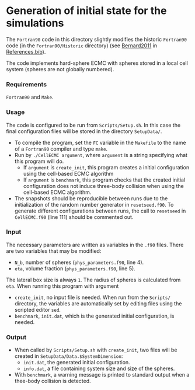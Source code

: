 # Generation of initial state for the simulations

The `Fortran90` code in this directory slightly modifies the historic `Fortran90` code (in the `Fortran90/Historic` directory) (see [Bernard2011](https://doi.org/10.1103/PhysRevLett.107.155704) in [References.bib](References.bib)).

The code implements hard-sphere ECMC with spheres stored in a local cell system (spheres are not globally numbered).

### Requirements
`Fortran90` and `Make`.

### Usage
The code is configured to be run from `Scripts/Setup.sh`. In this case the final configuration files will be stored in the directory `SetupData/`.

* To compile the program, set the `FC` variable in the `Makefile` to the name of a `Fortran90` compiler and type `make`.
* Run by `./CellECMC argument`, where `argument` is a string specifying what this program will do.
    * If `argument` is `create_init`, this program creates a initial configuration using the cell-based ECMC algorithm
    * If `argument` is `benchmark`, this program checks that the created initial configuration does not induce three-body collision when using the cell-based ECMC algorithm.
* The snapshots should be reproducible between runs due to the initialization of the random number generator
in `resetseed.f90`. To generate different configurations between runs, the call to `resetseed` in `CellECMC.f90` (line 111) should be commented out.

### Input
The necessary parameters are written as variables in the `.f90` files. There are two variables that may be modified:

* `N_b`, number of spheres (`phys_parameters.f90`, line 4).
* `eta`, volume fraction (`phys_parameters.f90`, line 5).

The lateral box size is always `1`. The radius of spheres is calculated from `eta`. When running this program with argument 

* `create_init`, no input file is needed. When run from the `Scripts/` directory, the variables are automatically set by editing files using the scripted editor `sed`.
* `benchmark`, `init.dat`, which is the generated initial configuration, is needed.

### Output

* When called by `Scripts/Setup.sh` with `create_init`, two files will be created in `SetupData/Data.$SystemDimension`:
    * `init.dat`, the generated initial configuration.
    * `info.dat`, a file containing system size and size of the spheres. 
* With `benchmark`, a warning message is printed to standard output when a thee-body collision is detected.
